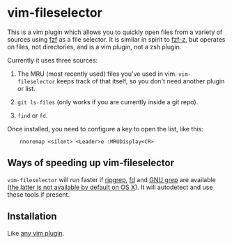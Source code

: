 # vim-fileselector

This is a vim plugin which allows you to quickly open files from a variety of
sources using [fzf](https://github.com/junegunn/fzf) as a file selector. It is similar in spirit to
[fzf-z](https://github.com/andrewferrier/fzf-z), but operates on files, not
directories, and is a vim plugin, not a zsh plugin.

Currently it uses three sources:

1. The MRU (most recently used) files you've used in vim. `vim-fileselector`
   keeps track of that itself, so you don't need another plugin or list.

1. `git ls-files` (only works if you are currently inside a git repo).

1. `find` or `fd`.

Once installed, you need to configure a key to open the list, like this:

```
    nnoremap <silent> <Leader>e :MRUDisplay<CR>
```

## Ways of speeding up vim-fileselector

`vim-fileselector` will run faster if
[ripgrep](https://github.com/BurntSushi/ripgrep),
[fd](https://github.com/sharkdp/fd) and [GNU
grep](https://www.gnu.org/software/grep/) are available ([the latter is not
available by default on OS X](https://apple.stackexchange.com/a/193300)). It
will autodetect and use these tools if present.

## Installation

Like [any vim
plugin](https://vi.stackexchange.com/questions/613/how-do-i-install-a-plugin-in-vim-vi).
